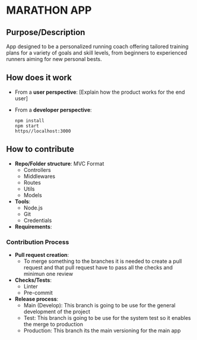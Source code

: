 # MARATHON APP

## Purpose/Description

App designed to be a personalized running coach offering tailored training plans for a variety of goals and skill levels, from beginners to experienced runners aiming for new personal bests.

## How does it work

- From a **user perspective**: [Explain how the product works for the end user]
- From a **developer perspective**:

      npm install
      npm start
      https//localhost:3000

## How to contribute

- **Repo/Folder structure**: MVC Format
  - Controllers
  - Middlewares
  - Routes
  - Utils
  - Models
- **Tools**:
  - Node.js
  - Git
  - Credentials
- **Requirements**:

### Contribution Process

- **Pull request creation**:
  - To merge something to the branches it is needed to create a pull request and that pull request have to pass all the checks and minimun one review
- **Checks/Tests**:
  - Linter
  - Pre-commit
- **Release process**:
  - Main (Develop): This branch is going to be use for the general development of the project
  - Test: This branch is going to be use for the system test so it enables the merge to production
  - Production: This branch its the main versioning for the main app
